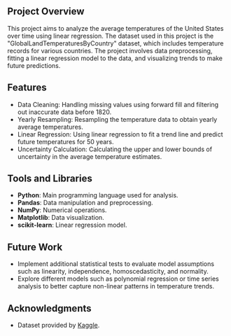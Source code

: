 ## Project Overview
This project aims to analyze the average temperatures of the United States over time using linear regression. The dataset used in this project is the "GlobalLandTemperaturesByCountry" dataset, which includes temperature records for various countries. The project involves data preprocessing, fitting a linear regression model to the data, and visualizing trends to make future predictions.

## Features
- Data Cleaning: Handling missing values using forward fill and filtering out inaccurate data before 1820.
- Yearly Resampling: Resampling the temperature data to obtain yearly average temperatures.
- Linear Regression: Using linear regression to fit a trend line and predict future temperatures for 50 years.
- Uncertainty Calculation: Calculating the upper and lower bounds of uncertainty in the average temperature estimates.

## Tools and Libraries
- **Python**: Main programming language used for analysis.
- **Pandas**: Data manipulation and preprocessing.
- **NumPy**: Numerical operations.
- **Matplotlib**: Data visualization.
- **scikit-learn**: Linear regression model.

## Future Work
- Implement additional statistical tests to evaluate model assumptions such as linearity, independence, homoscedasticity, and normality.
- Explore different models such as polynomial regression or time series analysis to better capture non-linear patterns in temperature trends.

## Acknowledgments
- Dataset provided by [Kaggle](https://www.kaggle.com/datasets/berkeleyearth/climate-change-earth-surface-temperature-data).

